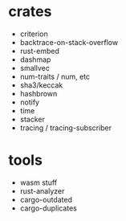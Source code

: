 # crates

- criterion
- backtrace-on-stack-overflow
- rust-embed
- dashmap
- smallvec
- num-traits / num, etc
- sha3/keccak
- hashbrown
- notify
- time
- stacker
- tracing / tracing-subscriber

# tools

- wasm stuff
- rust-analyzer
- cargo-outdated
- cargo-duplicates
